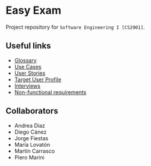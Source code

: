 # Easy Exam

Project repository for `Software Engineering I [CS2901]`. 

## Useful links

+ [Glossary](docs/GLOSSARY.md)
+ [Use Cases](docs/use-cases.md)
+ [User Stories](docs/user-stories.md)
+ [Target User Profile](docs/target-user-profile.md)
+ [Interviews](docs/interviews)
+ [Non-functional requirements](docs/nonfunctional-requirements.md)

## Collaborators

+ Andrea Diaz
+ Diego Cánez
+ Jorge Fiestas
+ María Lovatón
+ Martín Carrasco
+ Piero Marini
